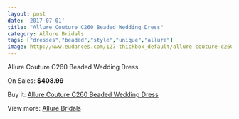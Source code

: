 ```yaml
---
layout: post
date: '2017-07-01'
title: "Allure Couture C260 Beaded Wedding Dress"
category: Allure Bridals
tags: ["dresses","beaded","style","unique","allure"]
image: http://www.eudances.com/127-thickbox_default/allure-couture-c260-beaded-wedding-dress.jpg
---
```

Allure Couture C260 Beaded Wedding Dress

On Sales: **$408.99**
<a href="https://www.eudances.com/en/allure-bridals/42-allure-couture-c260-beaded-wedding-dress.html"><amp-img layout="responsive" width="600" height="600" src="//www.eudances.com/127-thickbox_default/allure-couture-c260-beaded-wedding-dress.jpg" alt="Allure Couture C260 Beaded Wedding Dress 0" /></a>
<a href="https://www.eudances.com/en/allure-bridals/42-allure-couture-c260-beaded-wedding-dress.html"><amp-img layout="responsive" width="600" height="600" src="//www.eudances.com/130-thickbox_default/allure-couture-c260-beaded-wedding-dress.jpg" alt="Allure Couture C260 Beaded Wedding Dress 1" /></a>
<a href="https://www.eudances.com/en/allure-bridals/42-allure-couture-c260-beaded-wedding-dress.html"><amp-img layout="responsive" width="600" height="600" src="//www.eudances.com/129-thickbox_default/allure-couture-c260-beaded-wedding-dress.jpg" alt="Allure Couture C260 Beaded Wedding Dress 2" /></a>
<a href="https://www.eudances.com/en/allure-bridals/42-allure-couture-c260-beaded-wedding-dress.html"><amp-img layout="responsive" width="600" height="600" src="//www.eudances.com/128-thickbox_default/allure-couture-c260-beaded-wedding-dress.jpg" alt="Allure Couture C260 Beaded Wedding Dress 3" /></a>

Buy it: [Allure Couture C260 Beaded Wedding Dress](https://www.eudances.com/en/allure-bridals/42-allure-couture-c260-beaded-wedding-dress.html "Allure Couture C260 Beaded Wedding Dress")

View more: [Allure Bridals](https://www.eudances.com/en/2-allure-bridals "Allure Bridals")